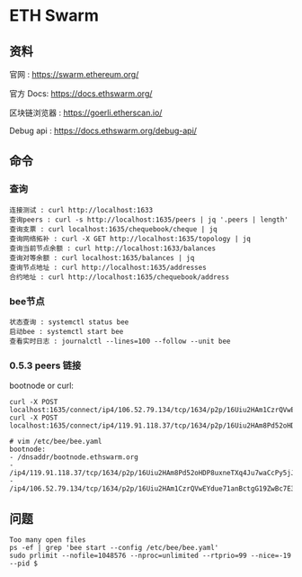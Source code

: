 # ETH Swarm

## 资料
官网 : https://swarm.ethereum.org/

官方 Docs: https://docs.ethswarm.org/

区块链浏览器 : https://goerli.etherscan.io/

Debug api : https://docs.ethswarm.org/debug-api/

## 命令

### 查询
```
连接测试 : curl http://localhost:1633
查询peers : curl -s http://localhost:1635/peers | jq '.peers | length'
查询支票 : curl localhost:1635/chequebook/cheque | jq
查询网络拓补 : curl -X GET http://localhost:1635/topology | jq
查询当前节点余额 : curl http://localhost:1633/balances
查询对等余额 : curl localhost:1635/balances | jq
查询节点地址 : curl http://localhost:1635/addresses
合约地址 : curl http://localhost:1635/chequebook/address

```

### bee节点
```
状态查询 : systemctl status bee
启动bee : systemctl start bee
查看实时日志 : journalctl --lines=100 --follow --unit bee
```
### 0.5.3 peers 链接

bootnode or curl:
```
curl -X POST localhost:1635/connect/ip4/106.52.79.134/tcp/1634/p2p/16Uiu2HAm1CzrQVwEYdue71anBctgG19ZwBc7E3ddWiYGQ2SMZofq
curl -X POST localhost:1635/connect/ip4/119.91.118.37/tcp/1634/p2p/16Uiu2HAm8Pd52oHDP8uxneTXq4Ju7waCcPy5jJ9JCqFKzgyF9oUX
```

```
# vim /etc/bee/bee.yaml
bootnode:
- /dnsaddr/bootnode.ethswarm.org
- /ip4/119.91.118.37/tcp/1634/p2p/16Uiu2HAm8Pd52oHDP8uxneTXq4Ju7waCcPy5jJ9JCqFKzgyF9oUX
- /ip4/106.52.79.134/tcp/1634/p2p/16Uiu2HAm1CzrQVwEYdue71anBctgG19ZwBc7E3ddWiYGQ2SMZofq
```


## 问题

```
Too many open files
ps -ef | grep 'bee start --config /etc/bee/bee.yaml'
sudo prlimit --nofile=1048576 --nproc=unlimited --rtprio=99 --nice=-19 --pid $

```
